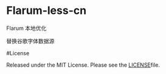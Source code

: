 # Flarum-less-cn
Flarum 本地优化

替换谷歌字体数据源

#License

Released under the MIT License. Please see the [LICENSE](/LICENSE)file.